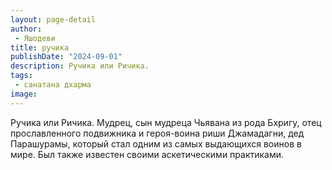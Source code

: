 ```yaml
---
layout: page-detail
author:
 - Яшодеви
title: ручика
publishDate: "2024-09-01"
description: Ручика или Ричика.
tags:
 - санатана дхарма
image: 
---
```


Ручика или Ричика.
Мудрец, сын мудреца Чьявана из рода Бхригу, отец прославленного подвижника и героя-воина риши Джамадагни, дед Парашурамы, который стал одним из самых выдающихся воинов в мире. Был также известен своими аскетическими практиками.

